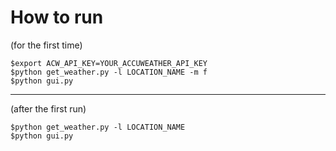 
# How to run 
(for the first time)
```
$export ACW_API_KEY=YOUR_ACCUWEATHER_API_KEY
$python get_weather.py -l LOCATION_NAME -m f 
$python gui.py
```
-------------

(after the first run)
```
$python get_weather.py -l LOCATION_NAME
$python gui.py
```

